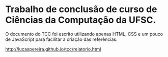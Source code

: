 # Trabalho de conclusão de curso de Ciências da Computação da UFSC.
O documento do TCC foi escrito utilizando apenas HTML, CSS e um pouco de JavaScript para facilitar a criação das referências.

http://lucaspereira.github.io/tcc/relatorio.html
